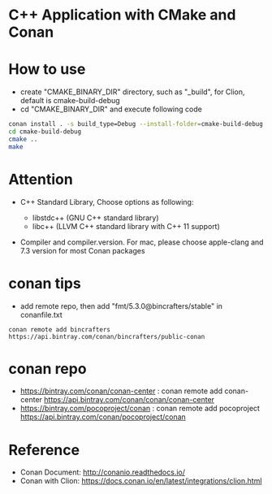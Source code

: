 C++ Application with CMake and Conan
============

# How to use 

* create "CMAKE_BINARY_DIR" directory, such as "_build", for Clion, default is cmake-build-debug
* cd  "CMAKE_BINARY_DIR" and execute following code

```bash
conan install . -s build_type=Debug --install-folder=cmake-build-debug
cd cmake-build-debug
cmake ..
make
```

# Attention

* C++ Standard Library, Choose options as following: 

    * libstdc++ (GNU C++ standard library)
    * libc++ (LLVM C++ standard library with C++ 11 support)

* Compiler and compiler.version. For mac, please choose apple-clang and 7.3 version for most Conan packages


# conan tips

* add remote repo, then add "fmt/5.3.0@bincrafters/stable" in conanfile.txt
```
conan remote add bincrafters https://api.bintray.com/conan/bincrafters/public-conan
```

# conan repo

* https://bintray.com/conan/conan-center : conan remote add conan-center https://api.bintray.com/conan/conan/conan-center 
* https://bintray.com/pocoproject/conan  : conan remote add pocoproject https://api.bintray.com/conan/pocoproject/conan 

# Reference

* Conan Document: http://conanio.readthedocs.io/
* Conan with Clion: https://docs.conan.io/en/latest/integrations/clion.html

